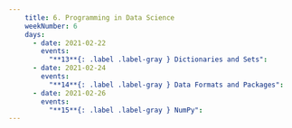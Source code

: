 ```yaml
---
    title: 6. Programming in Data Science
    weekNumber: 6
    days:
      - date: 2021-02-22
        events:
          "**13**{: .label .label-gray } Dictionaries and Sets":
      - date: 2021-02-24
        events:
          "**14**{: .label .label-gray } Data Formats and Packages":
      - date: 2021-02-26
        events:
          "**15**{: .label .label-gray } NumPy":
---
```

